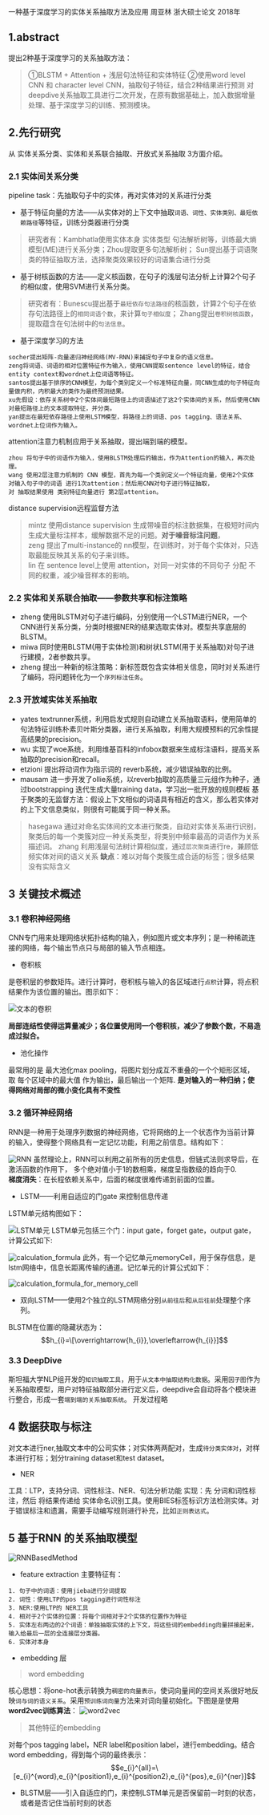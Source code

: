  一种基于深度学习的实体关系抽取方法及应用  周亚林  浙大硕士论文 2018年
 ## 1.abstract
 提出2种基于深度学习的关系抽取方法：
 >①BLSTM + Attention + 浅层句法特征和实体特征
 >②使用word level CNN 和 character level CNN，抽取句子特征，结合2种结果进行预测
 对deepdive关系抽取工具进行二次开发，在原有数据基础上，加入数据增量处理、基于深度学习的训练、预测模块。
 
 
 ## 2.先行研究
 从 实体关系分类、实体和关系联合抽取、开放式关系抽取 3方面介绍。
 ### 2.1 实体间关系分类
 pipeline task：先抽取句子中的实体，再对实体对的关系进行分类

+ 基于特征向量的方法——从实体对的上下文中抽取`词语、词性、实体类别、最短依赖路径`等特征，训练分类器进行分类
>研究者有：Kambhatla使用实体本身 实体类型 句法解析树等，训练最大熵模型(ME)进行关系分类；Zhou提取更多句法解析树；
>Sun提出基于词语聚类的特征抽取方法，选择聚类效果较好的词语集合进行分类
+ 基于树核函数的方法——定义核函数，在句子的浅层句法分析上计算2个句子的相似度，使用SVM进行关系分类。
>研究者有：Bunescu提出基于`最短依存句法路径`的核函数，计算2个句子在依存句法路径上的`相同词语个数`，来计算`句子相似度`；
>Zhang提出`卷积树核函数`，提取蕴含在句法树中的`句法信息`。
+ 基于深度学习的方法
```
socher提出矩阵-向量递归神经网络(MV-RNN)来捕捉句子中复杂的语义信息。
zeng将词语、词语的相对位置特征作为输入，使用CNN提取sentence level的特征，结合entity context和wordnet上位词语等特征。
santos提出基于排序的CNN模型，为每个类别定义一个标准特征向量，同CNN生成的句子特征向量做内积，内积最大的类作为最终预测结果。
xu先假设：依存关系树中2个实体间最短路径上的词语描述了这2个实体间的关系，然后使用CNN对最短路径上的文本提取特征，并分类。
yan提出在最短依存路径上使用LSTM模型，将路径上的词语、pos tagging、语法关系、wordnet上位词作为输入。
```
attention注意力机制应用于关系抽取，提出端到端的模型。
```
zhou 将句子中的词语作为输入，使用BLSTM处理后的输出，作为Attention的输入，再次处理。
wang 使用2层注意力机制的 CNN 模型，首先为每一个类别定义一个特征向量，使用2个实体 对输入句子中的词语 进行1次attention；然后用CNN对句子进行特征抽取，
对 抽取结果使用 类别特征向量进行 第2层attention。
```
distance supervision远程监督方法
>mintz 使用distance supervision 生成带噪音的标注数据集，在极短时间内生成大量标注样本，缓解数据不足的问题。**对于噪音标注问题**，<br>
zeng 提出了multi-instance的 nn模型，在训练时，对于每个实体对，只选取最能反映其关系的句子来训练。<br>
lin 在 sentence level上使用 attention，对同一对实体的不同句子 分配 不同的权重，减少噪音样本的影响。
### 2.2 实体和关系联合抽取——参数共享和标注策略
+ zheng 使用BLSTM对句子进行编码，分别使用一个LSTM进行NER，一个CNN进行关系分类，分类时根据NER的结果选取实体对。模型共享底层的BLSTM。
+ miwa 同时使用BLSTM(用于实体检测)和树状LSTM(用于关系抽取)对句子进行建模，2者参数共享。
+ zheng 提出一种新的标注策略：新标签既包含实体相关信息，同时对关系进行了编码，将问题转化为一个`序列标注任务`。
### 2.3 开放域实体关系抽取
+ yates textrunner系统，利用启发式规则自动建立关系抽取语料，使用简单的句法特征训练朴素贝叶斯分类器，进行关系抽取，利用大规模预料的冗余性提高结果的precision。
+ wu 实现了woe系统，利用维基百科的infobox数据来生成标注语料，提高关系抽取的precision和recall。
+ etzioni 提出将动词作为指示词的 reverb系统，减少错误抽取的比例。
+ mausam 进一步开发了ollie系统，以reverb抽取的高质量三元组作为种子，通过bootstrapping 迭代生成大量training data，学习出一批开放的规则模板
基于聚类的无监督方法：假设上下文相似的词语具有相近的含义，那么若实体对的上下文信息类似，则很有可能属于同一种关系。
> hasegawa 通过对命名实体间的文本进行聚类，自动对实体关系进行识别，聚类后的每一个类簇对应一种关系类型，将类别中频率最高的词语作为关系描述词。
> zhang 利用浅层句法树计算相似度，通过`层次聚类`进行re，兼顾低频实体对间的语义关系
**缺点**：难以对每个类簇生成合适的标签；很多结果没有实际含义
## 3 关键技术概述
### 3.1 卷积神经网络
CNN专门用来处理网络状拓扑结构的输入，例如图片或文本序列；是一种稀疏连接的网络，每个输出节点只与局部的输入节点相连。
+ 卷积核

是卷积层的参数矩阵。进行计算时，卷积核与输入的各区域进行`点积`计算，将点积结果作为该位置的输出。图示如下：

![文本的卷积](https://github.com/Vita112/notes_for_NLP/blob/master/notes/papers/RelationExtraction/Masters-_thesis-1/pictures/WenBenJuanJi.png)

**局部连结性使得运算量减少；各位置使用同一个卷积核，减少了参数个数，不易造成过拟合。**
+ 池化操作

最常用的是 最大池化max pooling，将图片划分成互不重叠的一个个矩形区域，取 每个区域中的最大值 作为输出，最后输出一个矩阵.
**是对输入的一种归纳；使得网络对局部的微小变化具有不变性**
### 3.2 循环神经网络
RNN是一种用于处理序列数据的神经网络，它将网络的上一个状态作为当前计算的输入，使得整个网络具有一定记忆功能，利用之前信息。结构如下：

![RNN](https://github.com/Vita112/notes_for_NLP/blob/master/notes/papers/RelationExtraction/Masters-_thesis-1/pictures/RNN.png)
虽然理论上，RNN可以利用之前所有的历史信息，但链式法则求导后，在激活函数的作用下， 多个绝对值小于1的数相乘，梯度呈指数级的趋向于0.<br>
**梯度消失**：在长程依赖关系中，后面的梯度很难传递到前面的位置。
+ LSTM——利用自适应的门gate 来控制信息传递

LSTM单元结构图如下：

![LSTM单元](https://github.com/Vita112/notes_for_NLP/blob/master/notes/papers/RelationExtraction/Masters-_thesis-1/pictures/lstm_unit.png)
LSTM单元包括三个门：input gate，forget gate，output gate，计算公式如下:

![calculation_formula](https://github.com/Vita112/notes_for_NLP/blob/master/notes/papers/RelationExtraction/Masters-_thesis-1/pictures/calculation_formula.png)
此外，有一个记忆单元memoryCell，用于保存信息，是lstm网络中，信息长距离传输的通道。记忆单元的计算公式如下：

![calculation_formula_for_memory_cell](https://github.com/Vita112/notes_for_NLP/blob/master/notes/papers/RelationExtraction/Masters-_thesis-1/pictures/calculation_formula_for_memory_cell.png)
+ 双向LSTM——使用2个独立的LSTM网络分别`从前往后`和`从后往前`处理整个序列。

BLSTM在位置i的隐藏状态为：$$h_{i}=\[\overrightarrow{h_{i}},\overleftarrow{h_{i}}]$$
### 3.3 DeepDive
斯坦福大学NLP组开发的`知识抽取工具`，用于`从文本中抽取结构化数据`。采用`因子图`作为关系抽取模型，用户对特征抽取部分进行定义后，deepdive会自动将各个模块进行整合，形成一套`端到端的关系抽取系统`。
开发过程略
## 4 数据获取与标注
对文本进行ner,抽取文本中的公司实体；对实体两两配对，生成`待分类实体对`，对样本进行打标；划分training dataset和test dataset。
+ NER

工具：LTP，支持分词、词性标注、NER、句法分析功能
实现：先 分词和词性标注，然后 将结果传递给 实体命名识别工具。使用BIES标签标识方法检测实体。对于错误标注和遗漏，需要手动编写规则进行补充，比如`正则表达式`。
## 5 基于RNN 的关系抽取模型
![RNNBasedMethod](https://github.com/Vita112/notes_for_NLP/blob/master/notes/papers/RelationExtraction/Masters-_thesis-1/pictures/RNNBasedMethod.png)
+ feature extraction
主要特征有：
```
1. 句子中的词语：使用jieba进行分词提取
2. 词性：使用LTP的pos tagging进行词性标注
3. NER:使用LTP的 NER工具
4. 相对于2个实体的位置：将每个词相对于2个实体的位置作为特征
5. 实体左右两边的2个词语：单独抽取实体的上下文，将这些词的embedding向量拼接起来，输入给最后一层的全连接层分类器。
6. 实体对本身
```
+ embedding 层
>word embedding

核心思想：将one-hot表示转换为`稠密的向量表示`，使词向量间的空间关系很好地反映`词与词的语义关系`。采用`预训练词向量`方法来对词向量初始化。下图是是使用**word2vec训练算法**：
![word2vec](https://github.com/Vita112/notes_for_NLP/blob/master/notes/papers/RelationExtraction/Masters-_thesis-1/pictures/word2vec.png)
> 其他特征的embedding

对每个pos tagging label，NER label和position label，进行embedding。结合word embedding，得到每个词的最终表示：
$$e_{i}^{all}=\[e_{i}^{word},e_{i}^{position1},e_{i}^{position2},e_{i}^{pos},e_{i}^{ner}]$$

+ BLSTM层——引入自适应的门，来控制LSTM单元是否保留前一时刻的状态，或者是否记住当前时刻的状态








 
 
 
